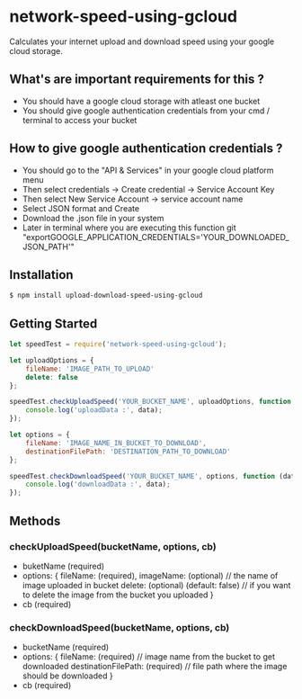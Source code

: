 # network-speed-using-gcloud

Calculates your internet upload and download speed using your google cloud storage.

## What's are important requirements for this ?
- You should have a google cloud storage with atleast one bucket
- You should give google authentication credentials from your cmd / terminal to access your bucket

## How to give google authentication credentials ?
- You should go to the "API & Services" in your google cloud platform menu
- Then select credentials -> Create credential -> Service Account Key
- Then select New Service Account -> service account name
- Select JSON format and Create
- Download the .json file in your system
- Later in terminal where you are executing this function git "exportGOOGLE_APPLICATION_CREDENTIALS='YOUR_DOWNLOADED_JSON_PATH'"

## Installation
```bash
$ npm install upload-download-speed-using-gcloud
```

## Getting Started
```js
let speedTest = require('network-speed-using-gcloud');

let uploadOptions = {
    fileName: 'IMAGE_PATH_TO_UPLOAD'
    delete: false 
};

speedTest.checkUploadSpeed('YOUR_BUCKET_NAME', uploadOptions, function (data) {
    console.log('uploadData :', data);
});

let options = {
    fileName: 'IMAGE_NAME_IN_BUCKET_TO_DOWNLOAD',
    destinationFilePath: 'DESTINATION_PATH_TO_DOWNLOAD'
};

speedTest.checkDownloadSpeed('YOUR_BUCKET_NAME', options, function (data) {
    console.log('downloadData :', data);
});
```

## Methods 

### checkUploadSpeed(bucketName, options, cb)
- buketName (required)
- options: {
    fileName: (required),
    imageName: (optional) // the name of image uploaded in bucket
    delete: (optional) (default: false) // if you want to delete the image from the bucket you uploaded
    }
- cb (required)

### checkDownloadSpeed(bucketName, options, cb)
- bucketName (required)
- options: {
    fileName: (required) // image name from the bucket to get downloaded 
    destinationFilePath: (required) // file path where the image should be downloaded
    }
- cb (required)    
